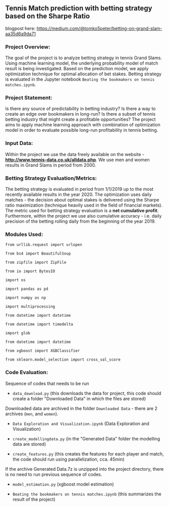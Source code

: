 ## Tennis Match prediction with betting strategy based on the Sharpe Ratio

blogpost here: https://medium.com/@tomko5peter/betting-on-grand-slam-aa35d6a9da71

### Project Overview:

The goal of the project is to analyze betting strategy in tennis Grand Slams. Using machine learning model, the underlying probability model of match result is being investigated. Based on the prediction model, we apply optimization technique for optimal allocation of bet stakes. Betting strategy is evaluated in the Jupyter notebook `Beating the bookmakers on tennis matches.ipynb`.

### Project Statement:

Is there any source of predictability in betting industry? Is there a way to create an edge over bookmakers in long-run? Is there a subset of tennis betting industry that might create a profitable opportunities? The project aims to apply machine learning approach with combination of optimization model in order to evaluate possible long-run profitability in tennis betting.

### Input Data:

Within the project we use the data freely available on the website - **http://www.tennis-data.co.uk/alldata.php**. We use men and women results in Grand Slams in period from 2000.

### Betting Strategy Evaluation/Metrics:

The betting strategy is evaluated in period from 1/1/2019 up to the most recently available results in the year 2020. The optimization uses daily matches - the decision about optimal stakes is delivered using the Sharpe ratio maximization (technique heavily used in the field of financial markets). The metric used for betting strategy evaluation is a **net cumulative profit**. Furthermore, within the project we use also cumulative accuracy - i.e. daily precision of the betting rolling daily from the beginning of the year 2019.

### Modules Used:

`from urllib.request import urlopen`

`from bs4 import BeautifulSoup`

`from zipfile import ZipFile`

`from io import BytesIO`

`import os`

`import pandas as pd`

`import numpy as np`

`import multiprocessing`

`from datetime import datetime`

`from datetime import timedelta`

`import glob`

`from datetime import datetime`

`from xgboost import XGBClassifier`

`from sklearn.model_selection import cross_val_score`

### Code Evaluation:

Sequence of codes that needs to be run

* `data_download.py` (this downloads the data for project, this code should create a folder "Downloaded Data" in which the files are stored)

Downloaded data are archived in the folder `Downloaded Data` - there are 2 archives (`men`, and `women`).

* `Data Exploration and Visualization.ipynb` (Data Exploration and Visualization)

* `create_modellingdata.py` (in the "Generated Data" folder the modelling data are stored)

* `create_features.py` (this creates the features for each player and match, the code should run using parallelization, cca. 45min)

If the archive Generated Data.7z is unzipped into the project directory, there is no need to run previous sequence of codes.

* `model_estimation.py` (xgboost model estimation)

* `Beating the bookmakers on tennis matches.ipynb` (this summarizes the result of the project)
